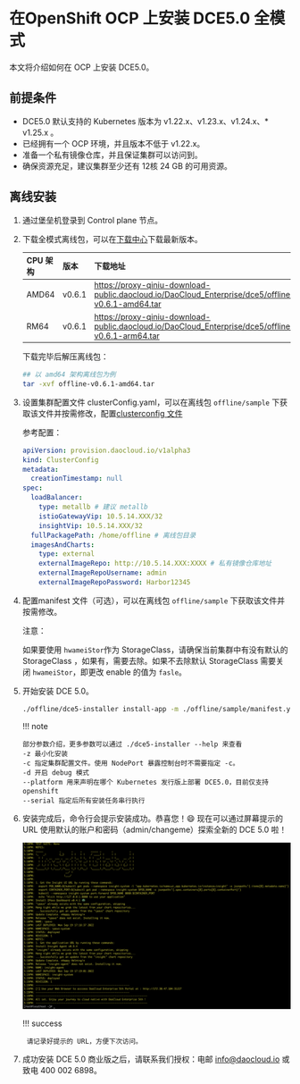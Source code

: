 # 在OpenShift OCP 上安装 DCE5.0 全模式

本文将介绍如何在 OCP 上安装 DCE5.0。

## 前提条件

- DCE5.0 默认支持的 Kubernetes 版本为 v1.22.x、v1.23.x、v1.24.x、* v1.25.x 。
- 已经拥有一个 OCP 环境，并且版本不低于 v1.22.x。
- 准备一个私有镜像仓库，并且保证集群可以访问到。
- 确保资源充足，建议集群至少还有 12核 24 GB 的可用资源。

## 离线安装

1. 通过堡垒机登录到 Control plane 节点。

2. 下载全模式离线包，可以在[下载中心](https://docs.daocloud.io/download/dce5/)下载最新版本。

   | CPU 架构 | 版本   | 下载地址                                                     |
   | -------- | ------ | ------------------------------------------------------------ |
   | AMD64    | v0.6.1 | https://proxy-qiniu-download-public.daocloud.io/DaoCloud_Enterprise/dce5/offline-v0.6.1-amd64.tar |
   | RM64     | v0.6.1 | https://proxy-qiniu-download-public.daocloud.io/DaoCloud_Enterprise/dce5/offline-v0.6.1-arm64.tar |

   下载完毕后解压离线包：

   ```bash
   ## 以 amd64 架构离线包为例
   tar -xvf offline-v0.6.1-amd64.tar
   ```

3. 设置集群配置文件 clusterConfig.yaml，可以在离线包 `offline/sample` 下获取该文件并按需修改，配置[clusterconfig 文件](../commercial/cluster-config.md)

   参考配置：

   ```yaml
   apiVersion: provision.daocloud.io/v1alpha3
   kind: ClusterConfig
   metadata:
     creationTimestamp: null
   spec:
     loadBalancer:
       type: metallb # 建议 metallb
       istioGatewayVip: 10.5.14.XXX/32 
       insightVip: 10.5.14.XXX/32
     fullPackagePath: /home/offline # 离线包目录
     imagesAndCharts:
       type: external
       externalImageRepo: http://10.5.14.XXX:XXXX # 私有镜像仓库地址
       externalImageRepoUsername: admin
       externalImageRepoPassword: Harbor12345
   ```

4. 配置manifest 文件（可选），可以在离线包 `offline/sample` 下获取该文件并按需修改。

   注意：

   如果要使用 `hwameiStor`作为 StorageClass，请确保当前集群中有没有默认的  StorageClass ，如果有，需要去除。如果不去除默认 StorageClass 需要关闭 `hwameiStor`，即更改 enable 的值为 `fasle`。

5. 开始安装 DCE 5.0。

   ```bash
   ./offline/dce5-installer install-app -m ./offline/sample/manifest.yaml -c ./offline/sample/clusterConfig.yaml --platform openshift -z
   ```

   !!! note

   ```
   部分参数介绍，更多参数可以通过 ./dce5-installer --help 来查看
   -z 最小化安装
   -c 指定集群配置文件。使用 NodePort 暴露控制台时不需要指定 -c。
   -d 开启 debug 模式
   --platform 用来声明在哪个 Kubernetes 发行版上部署 DCE5.0，目前仅支持 openshift
   --serial 指定后所有安装任务串行执行
   ```

6. 安装完成后，命令行会提示安装成功。恭喜您！:smile: 现在可以通过屏幕提示的 URL 使用默认的账户和密码（admin/changeme）探索全新的 DCE 5.0 啦！

    ![success](../images/success.png)

    !!! success

        请记录好提示的 URL，方便下次访问。

7. 成功安装 DCE 5.0 商业版之后，请联系我们授权：电邮 [info@daocloud.io](mailto:info@daocloud.io) 或致电 400 002 6898。
